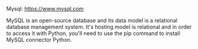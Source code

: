 Mysql:
https://www.mysql.com

MySQL is an open-source database and its data model is a relational database
management system. It's hosting model is relational and in order to access
it with Python, you'll need to use the pip command to install MySQL connector
Python.
